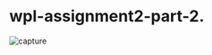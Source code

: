 # wpl-assignment2-part-2.

![capture](https://cloud.githubusercontent.com/assets/12582488/22815986/b2206346-ef24-11e6-82e8-9dda32991a92.PNG)
